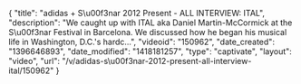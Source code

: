 {
    "title": "adidas + S\u00f3nar 2012 Present - ALL INTERVIEW: ITAL",
    "description": "We caught up with ITAL aka Daniel Martin-McCormick at the S\u00f3nar Festival in Barcelona. We discussed how he began his musical life in Washington, D.C.'s hardc...",
    "videoid": "150962",
    "date_created": "1396646893",
    "date_modified": "1418181257",
    "type": "captivate",
    "layout": "video",
    "url": "\/v\/adidas-s\u00f3nar-2012-present-all-interview-ital\/150962"
}
